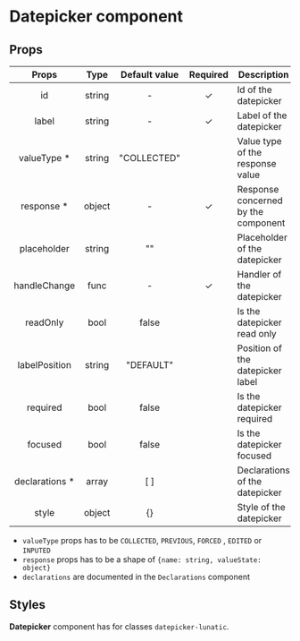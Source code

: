 # Datepicker component

## Props

|      Props      |  Type  | Default value | Required | Description                         |
| :-------------: | :----: | :-----------: | :------: | ----------------------------------- |
|       id        | string |       -       |    ✓     | Id of the datepicker                |
|      label      | string |       -       |    ✓     | Label of the datepicker             |
|  valueType \*   | string |  "COLLECTED"  |          | Value type of the response value    |
|   response \*   | object |       -       |    ✓     | Response concerned by the component |
|   placeholder   | string |      ""       |          | Placeholder of the datepicker       |
|  handleChange   |  func  |       -       |    ✓     | Handler of the datepicker           |
|    readOnly     |  bool  |     false     |          | Is the datepicker read only         |
|  labelPosition  | string |   "DEFAULT"   |          | Position of the datepicker label    |
|    required     |  bool  |     false     |          | Is the datepicker required          |
|     focused     |  bool  |     false     |          | Is the datepicker focused           |
| declarations \* | array  |      [ ]      |          | Declarations of the datepicker      |
|      style      | object |      {}       |          | Style of the datepicker             |

- `valueType` props has to be `COLLECTED`, `PREVIOUS`, `FORCED` , `EDITED` or `INPUTED`
- `response` props has to be a shape of `{name: string, valueState: object}`
- `declarations` are documented in the `Declarations` component

## Styles

**Datepicker** component has for classes `datepicker-lunatic`.
